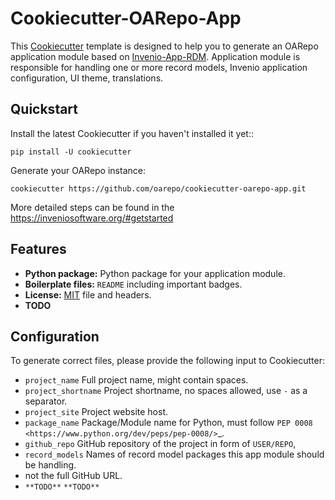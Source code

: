 <!--
 Copyright (c) 2022 CESNET

 This software is released under the MIT License.
 https://opensource.org/licenses/MIT
-->

# Cookiecutter-OARepo-App

This [Cookiecutter](https://github.com/audreyr/cookiecutter) template is designed to help you to generate an OARepo application module
based on [Invenio-App-RDM](https://github.com/inveniosoftware/invenio-app-rdm).
Application module is responsible for handling one or more record models, Invenio application configuration, UI theme, translations.

## Quickstart

Install the latest Cookiecutter if you haven't installed it yet::

    pip install -U cookiecutter

Generate your OARepo instance:

    cookiecutter https://github.com/oarepo/cookiecutter-oarepo-app.git

More detailed steps can be found in the <https://inveniosoftware.org/#getstarted>

## Features

- **Python package:** Python package for your application module.
- **Boilerplate files:** `README` including important badges.
- **License:** [MIT](https://opensource.org/licenses/MIT) file and headers.
- **TODO**

## Configuration

To generate correct files, please provide the following input to Cookiecutter:

- `project_name` Full project name, might contain spaces.
- `project_shortname` Project shortname, no spaces allowed, use `-` as a separator.
- `project_site` Project website host.
- `package_name` Package/Module name for Python, must follow `PEP 0008 <https://www.python.org/dev/peps/pep-0008/>`\_.
- `github_repo` GitHub repository of the project in form of `USER/REPO`,
- `record_models` Names of record model packages this app module should be handling.
- not the full GitHub URL.
- `**TODO**` `**TODO**`
